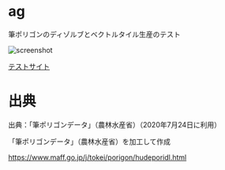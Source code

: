 # ag
筆ポリゴンのディゾルブとベクトルタイル生産のテスト

![screenshot](https://optgeo.github.io/ag/img/screenshot.jpg)

[テストサイト](https://optgeo.github.io/ag)

# 出典
出典：「筆ポリゴンデータ」（農林水産省）（2020年7月24日に利用）

「筆ポリゴンデータ」（農林水産省）を加工して作成

https://www.maff.go.jp/j/tokei/porigon/hudeporidl.html

